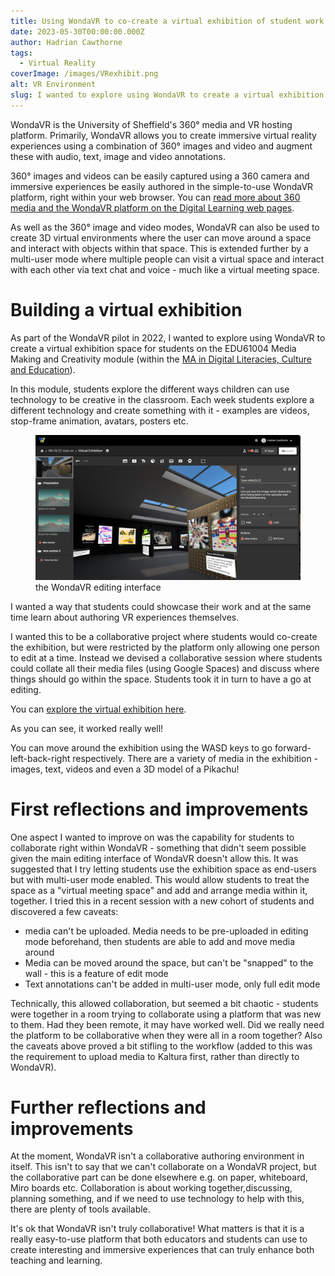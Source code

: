 ```yaml
---
title: Using WondaVR to co-create a virtual exhibition of student work
date: 2023-05-30T00:00:00.000Z
author: Hadrian Cawthorne
tags:
  - Virtual Reality
coverImage: /images/VRexhibit.png
alt: VR Environment
slug: I wanted to explore using WondaVR to create a virtual exhibition space for students on the EDU61004 Media Making and Creativity module. Read on to hear about what I did, what went well and what didn't go so well! 
---
```


WondaVR is the University of Sheffield's 360° media and VR hosting platform. Primarily, WondaVR allows you to create immersive virtual reality experiences using a combination of 360° images and video and augment these with audio, text, image and video annotations. 

360° images and videos can be easily captured using a 360 camera and immersive experiences be easily authored in the simple-to-use WondaVR platform, right within your web browser. You can [read more about 360 media and the WondaVR platform on the Digital Learning web pages](https://students.sheffield.ac.uk/digital-learning/360). 

As well as the 360° image and video modes, WondaVR can also be used to create 3D virtual environments where the user can move around a space and interact with objects within that space. This is extended further by a multi-user mode where multiple people can visit a virtual space and interact with each other via text chat and voice - much like a virtual meeting space. 

# Building a virtual exhibition
As part of the WondaVR pilot in 2022, I wanted to explore using WondaVR to create a virtual exhibition space for students on the EDU61004 Media Making and Creativity module (within the [MA in Digital Literacies, Culture and Education](https://www.sheffield.ac.uk/postgraduate/taught/courses/2023/digital-literacies-culture-and-education-ma)).

In this module, students explore the different ways children can use technology to be creative in the classroom. Each week students explore a different technology and create something with it - examples are videos, stop-frame animation, avatars, posters etc.

<figure><img src="/images/wvredit.png" at="The WondaVR editing interface" /><figcaption>the WondaVR editing interface</figcaption></figure>

I wanted a way that students could showcase their work and at the same time learn about authoring VR experiences themselves. 

I wanted this to be a collaborative project where students would co-create the exhibition, but were restricted by the platform only allowing one person to edit at a time.  Instead we devised a collaborative session where students could collate all their media files (using Google Spaces) and discuss where things should go within the space. Students took it in turn to have a go at editing. 

You can [explore the virtual exhibition here](https://wvr.li/5jm370).

As you can see, it worked really well! 

You can move around the exhibition using the WASD keys to go forward-left-back-right respectively. There are a variety of media in the exhibition - images, text, videos and even a 3D model of a Pikachu!

# First reflections and improvements
One aspect I wanted to improve on was the capability for students to collaborate right within WondaVR - something that didn't seem possible given the main editing interface of WondaVR doesn't allow this. It was suggested that I try letting students use the exhibition space as end-users but with multi-user mode enabled. This would allow students to treat the space as a "virtual meeting space" and add and arrange media within it, together.  I tried this in a recent session with a new cohort of students and discovered a few caveats:

- media can't be uploaded. Media needs to be pre-uploaded in editing mode beforehand, then students are able to add and move media around
- Media can be moved around the space, but can't be "snapped" to the wall - this is a feature of edit mode 
- Text annotations can't be added in multi-user mode, only full edit mode

Technically, this allowed collaboration, but seemed a bit chaotic - students were together in a room trying to collaborate using a platform that was new to them. Had they been remote, it may have worked well. Did we really need the platform to be collaborative when they were all in a room together? Also the caveats above proved a bit stifling to the workflow (added to this was the requirement to upload media to Kaltura first, rather than directly to WondaVR).

# Further reflections and improvements
At the moment, WondaVR isn't a collaborative authoring environment in itself. This isn't to say that we can't collaborate on a WondaVR project, but the collaborative part can be done elsewhere e.g. on paper, whiteboard, Miro boards etc. Collaboration is about working together,discussing, planning something, and if we need to use technology to help with this, there are plenty of tools available. 

It's ok that WondaVR isn't truly collaborative! What matters is that it is a really easy-to-use platform that both educators and students can use to create interesting and immersive experiences that can truly enhance both teaching and learning. 


